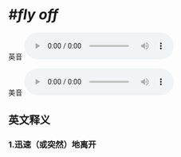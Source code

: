 # ***\#fly off*** 
英音
<audio src="./media/fly off1_AAC.aac" controls="controls"></audio>

美音
<audio src="./media/fly off2_AAC.aac" controls="controls"></audio>



  

英文释义
---
### 1.**迅速（或突然）地离开**  



